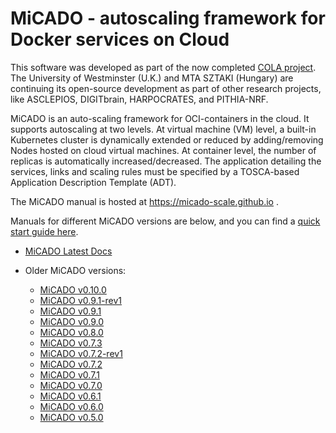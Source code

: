 # MiCADO - autoscaling framework for Docker services on Cloud

This software was developed as part of the now completed [COLA project](https://project-cola.eu/). The University of Westminster (U.K.) and MTA SZTAKI (Hungary) are continuing its open-source development as part of other research projects, like ASCLEPIOS, DIGITbrain, HARPOCRATES, and PITHIA-NRF.

MiCADO is an auto-scaling framework for OCI-containers in the cloud. It supports autoscaling at two levels. At virtual machine (VM) level, a built-in Kubernetes cluster is dynamically extended or reduced by adding/removing Nodes hosted on cloud virtual machines. At container level, the number of replicas is automatically increased/decreased. The application detailing the services, links and scaling rules must be specified by a TOSCA-based Application Description Template (ADT).

The MiCADO manual is hosted at https://micado-scale.github.io .

Manuals for different MiCADO versions are below, and you can find a [quick start guide here](https://micado-scale.github.io/install/quick-start/).
 - [MiCADO Latest Docs](https://micado-scale.github.io)
 
 - Older MiCADO versions:
   - [MiCADO v0.10.0](https://micado-scale.readthedocs.io/en/0.10.0)
   - [MiCADO v0.9.1-rev1](https://micado-scale.readthedocs.io/en/0.9.1-rev1)
   - [MiCADO v0.9.1](https://micado-scale.readthedocs.io/en/0.9.1)
   - [MiCADO v0.9.0](https://micado-scale.readthedocs.io/en/0.9.0)
   - [MiCADO v0.8.0](https://micado-scale.readthedocs.io/en/0.8.0)
   - [MiCADO v0.7.3](https://micado-scale.readthedocs.io/en/0.7.3)
   - [MiCADO v0.7.2-rev1](https://micado-scale.readthedocs.io/en/0.7.2-rev1)
   - [MiCADO v0.7.2](https://micado-scale.readthedocs.io/en/0.7.2)
   - [MiCADO v0.7.1](https://micado-scale.readthedocs.io/en/0.7.1)
   - [MiCADO v0.7.0](https://micado-scale.readthedocs.io/en/0.7.0)
   - [MiCADO v0.6.1](https://micado-scale.readthedocs.io/en/0.6.1)
   - [MiCADO v0.6.0](https://micado-scale.readthedocs.io/en/0.6.0)
   - [MiCADO v0.5.0](https://micado-scale.readthedocs.io/en/0.5.0)
